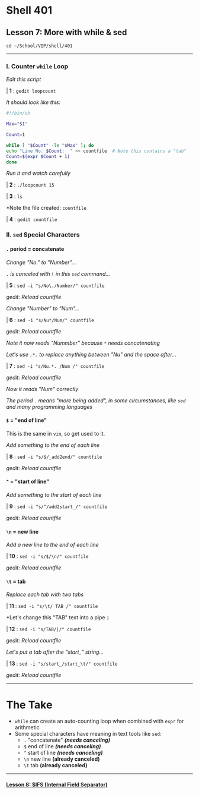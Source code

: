 # Shell 401
## Lesson 7: More with while & sed

`cd ~/School/VIP/shell/401`

___

### I. Counter `while` Loop

*Edit this script*

| **1** : `gedit loopcount`

*It should look like this:*

```sh
#!/bin/sh

Max="$1"

Count=1

while [ "$Count" -le "$Max" ]; do
echo "Line No. $Count:	" >> countfile  # Note this contains a "tab"
Count=$(expr $Count + 1)
done
```

*Run it and watch carefully*

| **2** : `./loopcount 15`

| **3** : `ls`

*Note the file created: `countfile`

| **4** : `gedit countfile`

### II. `sed` Special Characters

#### `.` period = concatenate

*Change "No." to "Number"...*

*`.` is canceled with `\` in this `sed` command...*

| **5** : `sed -i "s/No\./Number/" countfile`

*gedit: Reload countfile*

*Change "Number" to "Num"...*

| **6** : `sed -i "s/Nu*/Num/" countfile`

*gedit: Reload countfile*

*Note it now reads "Nummber" because `*` needs concatenating*

*Let's use `.*.` to replace anything between "Nu" and the space after...*

| **7** : `sed -i "s/Nu.*. /Num /" countfile`

*gedit: Reload countfile*

*Now it reads "Num" correctly*

*The period `.` means "more being added", in some circumstances, like `sed` and many programming languages*

#### `$` = "end of line"

This is the same in `vim`, so get used to it.

*Add something to the end of each line*

| **8** : `sed -i "s/$/_add2end/" countfile`

*gedit: Reload countfile*

#### `^` = "start of line"

*Add something to the start of each line*

| **9** : `sed -i "s/^/add2start_/" countfile`

*gedit: Reload countfile*

#### `\n` = new line

*Add a new line to the end of each line*

| **10** : `sed -i "s/$/\n/" countfile`

*gedit: Reload countfile*

#### `\t` = tab

*Replace each tab with two tabs*

| **11** : `sed -i "s/\t/ TAB /" countfile`

*Let's change this "TAB" text into a pipe `|`

| **12** : `sed -i "s/TAB/|/" countfile`

*gedit: Reload countfile*

*Let's put a tab after the "start_" string...*

| **13** : `sed -i "s/start_/start_\t/" countfile`

*gedit: Reload countfile*

___

# The Take

- `while` can create an auto-counting loop when combined with `expr` for arithmetic
- Some special characters have meaning in text tools like `sed`:
  - `.` "concatenate" ***(needs canceling)***
  - `$` end of line ***(needs canceling)***
  - `^` start of line ***(needs canceling)***
  - `\n` new line **(already canceled)**
  - `\t` tab **(already canceled)**

___

#### [Lesson 8: $IFS (Internal Field Separator)](https://github.com/inkVerb/vip/blob/master/401-shell/Lesson-08.md)
